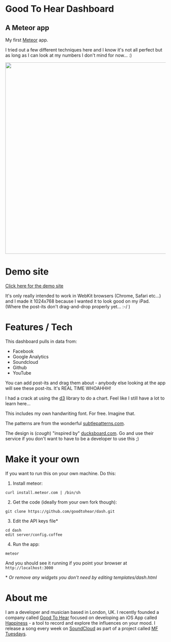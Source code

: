 Good To Hear Dashboard
=======================

A Meteor app
-------------

My first [Meteor](http://meteor.com) app.

I tried out a few different techniques here and I know it's not all perfect but as long as I can look at my numbers I don't mind for now... :)

[<img src="https://github.com/goodtohear/dash/raw/master/public/images/screenshot.png" width='600'/>](https://github.com/goodtohear/dash/raw/master/public/images/screenshot.png "Screenshot") 

Demo site
==========

[Click here for the demo site](http://goodtohear-dash-demo.meteor.com)

It's only really intended to work in WebKit browsers (Chrome, Safari etc...) and I made it 1024x768 because I wanted it to look good on my iPad. (Where the post-its don't drag-and-drop properly yet... :-/ )


Features / Tech
===============
This dashboard pulls in data from:

* Facebook
* Google Analytics
* Soundcloud
* Github
* YouTube

You can add post-its and drag them about - anybody else looking at the app will see these post-its. It's REAL TIME WHOAHHH!

I had a crack at using the [d3](http://d3js.org/) library to do a chart. Feel like I still have a lot to learn here...

This includes my own handwriting font. For free. Imagine that.

The patterns are from the wonderful [subtlepatterns.com](http://subtlepatterns.com).

The design is (*cough*) "inspired by" [ducksboard.com](http://ducksboard.com). Go and use their service if you don't want to have to be a developer to use this ;) 

Make it your own
============================
If you want to run this on your own machine. Do this:

1. Install meteor:
```
curl install.meteor.com | /bin/sh
```

2. Get the code (ideally from your own fork though):
```
git clone https://github.com/goodtohear/dash.git
```

3. Edit the API keys file*
```
cd dash
edit server/config.coffee
```

4. Run the app:
```
meteor
```

And you should see it running if you point your browser at `http://localhost:3000`

\* *Or remove any widgets you don't need by editing templates/dash.html*

About me
========
I am a developer and musician based in London, UK. I recently founded a company called [Good To Hear](http://goodtohear.co.uk) focused on developing an iOS App called [Happiness](http://goodtohear.co.uk) - a tool to record and explore the influences on your mood. I release a song every week on [SoundCloud](http://soundcloud.com/michaelforrest) as part of a project called [MF Tuesdays](http://soundcloud.com/michaelforrest/sets/tuesdays).